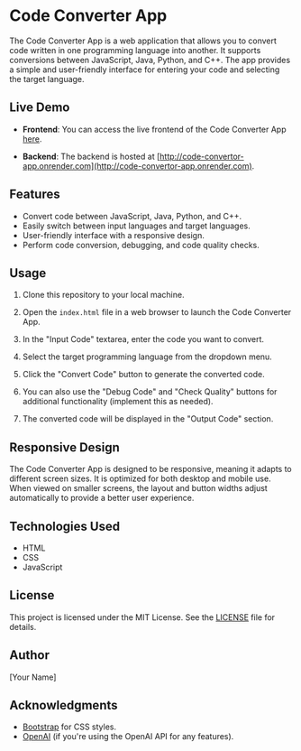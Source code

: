 # Code Converter App

The Code Converter App is a web application that allows you to convert code written in one programming language into another. It supports conversions between JavaScript, Java, Python, and C++. The app provides a simple and user-friendly interface for entering your code and selecting the target language.

## Live Demo

- **Frontend**: You can access the live frontend of the Code Converter App [here](https://64f48425fca83818e5422cab--luxury-moonbeam-f5f809.netlify.app/).

- **Backend**: The backend is hosted at [http://code-convertor-app.onrender.com](http://code-convertor-app.onrender.com).

## Features

- Convert code between JavaScript, Java, Python, and C++.
- Easily switch between input languages and target languages.
- User-friendly interface with a responsive design.
- Perform code conversion, debugging, and code quality checks.

## Usage

1. Clone this repository to your local machine.

2. Open the `index.html` file in a web browser to launch the Code Converter App.

3. In the "Input Code" textarea, enter the code you want to convert.

4. Select the target programming language from the dropdown menu.

5. Click the "Convert Code" button to generate the converted code.

6. You can also use the "Debug Code" and "Check Quality" buttons for additional functionality (implement this as needed).

7. The converted code will be displayed in the "Output Code" section.

## Responsive Design

The Code Converter App is designed to be responsive, meaning it adapts to different screen sizes. It is optimized for both desktop and mobile use. When viewed on smaller screens, the layout and button widths adjust automatically to provide a better user experience.

## Technologies Used

- HTML
- CSS
- JavaScript

## License

This project is licensed under the MIT License. See the [LICENSE](LICENSE) file for details.

## Author

[Your Name]

## Acknowledgments

- [Bootstrap](https://getbootstrap.com/) for CSS styles.
- [OpenAI](https://openai.com/) (if you're using the OpenAI API for any features).
